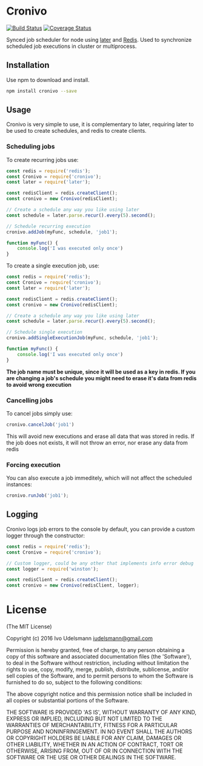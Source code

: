 # Cronivo
[![Build Status](https://travis-ci.org/iudelsmann/cronivo.svg?branch=master)](https://travis-ci.org/iudelsmann/cronivo)
[![Coverage Status](https://coveralls.io/repos/github/iudelsmann/cronivo/badge.svg?branch=master)](https://coveralls.io/github/iudelsmann/cronivo)

Synced job scheduler for node using [later](https://bunkat.github.io/later/) and [Redis](http://redis.js.org/).
Used to synchronize scheduled job executions in cluster or multiprocess.

## Installation
Use npm to download and install.
```bash
npm install cronivo --save
```

## Usage
Cronivo is very simple to use, it is complementary to later, requiring later to be used to create schedules, and redis to create clients.

### Scheduling jobs

To create recurring jobs use:

```js
const redis = require('redis');
const Cronivo = require('cronivo');
const later = require('later');

const redisClient = redis.createClient();
const cronivo = new Cronivo(redisClient);

// Create a schedule any way you like using later
const schedule = later.parse.recur().every(5).second();

// Schedule recurring execution
cronivo.addJob(myFunc, schedule, 'job1');

function myFunc() {
    console.log('I was executed only once')
}
```

To create a single execution job, use:

```js
const redis = require('redis');
const Cronivo = require('cronivo');
const later = require('later');

const redisClient = redis.createClient();
const cronivo = new Cronivo(redisClient);

// Create a schedule any way you like using later
const schedule = later.parse.recur().every(5).second();

// Schedule single execution
cronivo.addSingleExecutionJob(myFunc, schedule, 'job1');

function myFunc() {
    console.log('I was executed only once')
}
```

**The job name must be unique, since it will be used as a key in redis. If you are changing a job's schedule you might need to erase it's data from redis to avoid wrong execution**

### Cancelling jobs

To cancel jobs simply use:

```js
cronivo.cancelJob('job1')
```

This will avoid new executions and erase all data that was stored in redis. If the job does not exists, it will not throw an error, nor erase any data from redis

### Forcing execution

You can also execute a job immeditely, which will not affect the scheduled instances:

```js
cronivo.runJob('job1');
```

## Logging

Cronivo logs job errors to the console by default, you can provide a custom logger through the constructor:

```js
const redis = require('redis');
const Cronivo = require('cronivo');

// Custom logger, could be any other that implements info error debug
const logger = require('winston');

const redisClient = redis.createClient();
const cronivo = new Cronivo(redisClient, logger);
```

# License
(The MIT License)

Copyright (c) 2016 Ivo Udelsmann <iudelsmann@gmail.com>

Permission is hereby granted, free of charge, to any person obtaining a copy of
this software and associated documentation files (the 'Software'), to deal in
the Software without restriction, including without limitation the rights to
use, copy, modify, merge, publish, distribute, sublicense, and/or sell copies of
the Software, and to permit persons to whom the Software is furnished to do so,
subject to the following conditions:

The above copyright notice and this permission notice shall be included in all
copies or substantial portions of the Software.

THE SOFTWARE IS PROVIDED 'AS IS', WITHOUT WARRANTY OF ANY KIND, EXPRESS OR
IMPLIED, INCLUDING BUT NOT LIMITED TO THE WARRANTIES OF MERCHANTABILITY, FITNESS
FOR A PARTICULAR PURPOSE AND NONINFRINGEMENT. IN NO EVENT SHALL THE AUTHORS OR
COPYRIGHT HOLDERS BE LIABLE FOR ANY CLAIM, DAMAGES OR OTHER LIABILITY, WHETHER
IN AN ACTION OF CONTRACT, TORT OR OTHERWISE, ARISING FROM, OUT OF OR IN
CONNECTION WITH THE SOFTWARE OR THE USE OR OTHER DEALINGS IN THE SOFTWARE.
